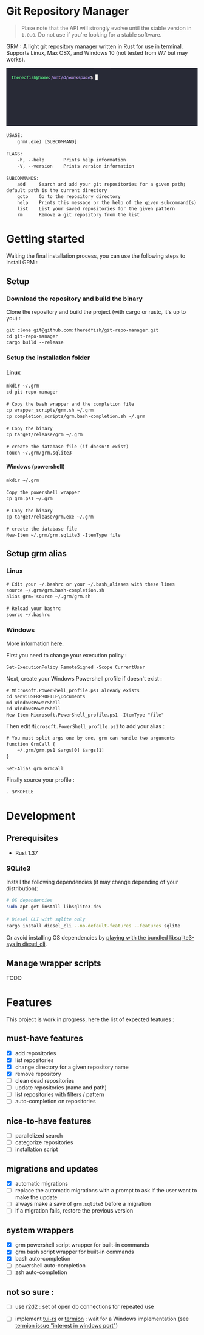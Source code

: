 # Git Repository Manager
> Plase note that the API will strongly evolve until the stable version in `1.0.0`. Do not use if you're looking for a stable software.

GRM : A light git repository manager written in Rust for use in terminal.
Supports Linux, Max OSX, and Windows 10 (not tested from W7 but may works).

![Demo with bash](doc/demo_bash.gif)

```
USAGE:
    grm(.exe) [SUBCOMMAND]

FLAGS:
    -h, --help       Prints help information
    -V, --version    Prints version information

SUBCOMMANDS:
    add     Search and add your git repositories for a given path; default path is the current directory
    goto    Go to the repository directory
    help    Prints this message or the help of the given subcommand(s)
    list    List your saved repositories for the given pattern
    rm      Remove a git repository from the list
```

# Getting started
Waiting the final installation process, you can use the following steps to install GRM :

## Setup
### Download the repository and build the binary
Clone the repository and build the project (with cargo or rustc, it's up to you) :
```
git clone git@github.com:theredfish/git-repo-manager.git
cd git-repo-manager
cargo build --release
```

### Setup the installation folder
#### Linux
```
mkdir ~/.grm
cd git-repo-manager

# Copy the bash wrapper and the completion file
cp wrapper_scripts/grm.sh ~/.grm
cp completion_scripts/grm.bash-completion.sh ~/.grm

# Copy the binary
cp target/release/grm ~/.grm

# create the database file (if doesn't exist)
touch ~/.grm/grm.sqlite3
```

#### Windows (powershell)
```
mkdir ~/.grm

Copy the powershell wrapper
cp grm.ps1 ~/.grm

# Copy the binary
cp target/release/grm.exe ~/.grm

# create the database file
New-Item ~/.grm/grm.sqlite3 -ItemType file
```

## Setup grm alias
### Linux
```
# Edit your ~/.bashrc or your ~/.bash_aliases with these lines
source ~/.grm/grm.bash-completion.sh
alias grm='source ~/.grm/grm.sh'

# Reload your bashrc
source ~/.bashrc
```

### Windows

More information [here](https://stackoverflow.com/questions/24914589/how-to-create-permanent-powershell-aliases#29806921).

First you need to change your execution policy :
```
Set-ExecutionPolicy RemoteSigned -Scope CurrentUser
```

Next, create your Windows Powershell profile if doesn't exist :
```
# Microsoft.PowerShell_profile.ps1 already exists
cd $env:USERPROFILE\Documents
md WindowsPowerShell
cd WindowsPowerShell
New-Item Microsoft.PowerShell_profile.ps1 -ItemType "file"
```

Then edit `Microsoft.PowerShell_profile.ps1` to add your alias :
```
# You must split args one by one, grm can handle two arguments
function GrmCall {
    ~/.grm/grm.ps1 $args[0] $args[1]
}

Set-Alias grm GrmCall
```

Finally source your profile :
```
. $PROFILE
```

# Development
## Prerequisites
- Rust 1.37

### SQLite3
Install the following dependencies (it may change depending of your distribution): 
```bash
# OS dependencies
sudo apt-get install libsqlite3-dev

# Diesel CLI with sqlite only
cargo install diesel_cli --no-default-features --features sqlite
```

Or avoid installing OS dependencies by [playing with the bundled libsqlite3-sys in diesel_cli](https://github.com/theredfish/diesel/commit/3f7c365bb4df614574596fd27f716b000101e063).

## Manage wrapper scripts
TODO


# Features
This project is work in progress, here the list of expected features :

## must-have features
- [x] add repositories
- [x] list repositories
- [x] change directory for a given repository name
- [x] remove repository
- [ ] clean dead repositories
- [ ] update repositories (name and path)
- [ ] list repositories with filters / pattern
- [ ] auto-completion on repositories

## nice-to-have features
- [ ] parallelized search
- [ ] categorize repositories
- [ ] installation script
## migrations and updates
- [x] automatic migrations
- [ ] replace the automatic migrations with a prompt to ask if the user want to make the update
- [ ] always make a save of `grm.sqlite3` before a migration
- [ ] if a migration fails, restore the previous version

## system wrappers
- [x] grm powershell script wrapper for built-in commands
- [x] grm bash script wrapper for built-in commands
- [x] bash auto-completion
- [ ] powershell auto-completion
- [ ] zsh auto-completion

## not so sure :
- [ ] use [r2d2](https://github.com/sfackler/r2d2) : set of open db connections for repeated use
- [ ] implement [tui-rs](https://github.com/fdehau/tui-rs) or [termion](https://github.com/ticki/termion) : wait for a Windows implementation (see [termion issue "interest in windows port"](https://github.com/ticki/termion/issues/103))




